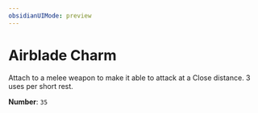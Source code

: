 ```yaml
---
obsidianUIMode: preview
---
```

# Airblade Charm

Attach to a melee weapon to make it able to attack at a Close distance. 3 uses per short rest.

**Number**: `35`